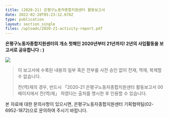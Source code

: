 ```yaml
---
title: (2020-21) 은평구노동자종합지원센터 활동보고서
date: 2022-02-28T05:23:12.676Z
type: publication
layout: section_single
files: /uploads/2020-21-activity-report.pdf
---
```

**은평구노동자종합지원센터의 개소 첫해인 2020년부터 21년까지!
2년의 사업활동을 보고서로 공유합니다  : )**

![](/uploads/cover.jpg)

> 이 보고서에 수록된 내용의 일부 혹은 전부를 사전 승인 없이 전재, 역재, 복제할 수 없습니다.
>
> 전(역)재의 경우, 반드시 「2020-21 은평구노동자종합지원센터 활동보고서 00페이지에서 전(역)재」 하였다는 출처를 명시한 후 인용할 수 있습니다.

본 자료에 대한 문의사항이 있으시면, 은평구노동자종합지원센터 기획협력팀(02-6952-1872)으로 문의하여 주시기 바랍니다.